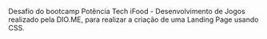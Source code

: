 Desafio do bootcamp Potência Tech iFood - Desenvolvimento de Jogos realizado pela DIO.ME, para realizar a criação de uma Landing Page usando CSS. 
